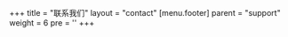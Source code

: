 +++
title = "联系我们"
layout = "contact"
[menu.footer]
  parent = "support"
  weight = 6
  pre = '<i class="fas fa-fw fa-question-circle"></i>'
+++
